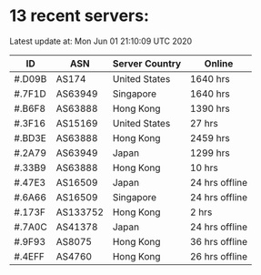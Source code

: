 # 13 recent servers:

Latest update at: Mon Jun 01 21:10:09 UTC 2020

| ID | ASN | Server Country | Online |
| -- | --- | -------------- | ------ |
| #.D09B | AS174 | United States | 1640 hrs |
| #.7F1D | AS63949 | Singapore | 1640 hrs |
| #.B6F8 | AS63888 | Hong Kong | 1390 hrs |
| #.3F16 | AS15169 | United States | 27 hrs |
| #.BD3E | AS63888 | Hong Kong | 2459 hrs |
| #.2A79 | AS63949 | Japan | 1299 hrs |
| #.33B9 | AS63888 | Hong Kong | 10 hrs |
| #.47E3 | AS16509 | Japan | 24 hrs offline |
| #.6A66 | AS16509 | Singapore | 24 hrs offline |
| #.173F | AS133752 | Hong Kong | 2 hrs |
| #.7A0C | AS41378 | Japan | 24 hrs offline |
| #.9F93 | AS8075 | Hong Kong | 36 hrs offline |
| #.4EFF | AS4760 | Hong Kong | 26 hrs offline |

